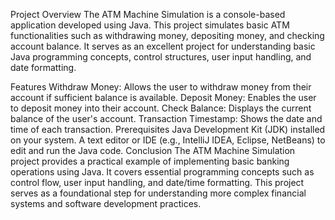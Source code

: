 Project Overview
The ATM Machine Simulation is a console-based application developed using Java. This project simulates basic ATM functionalities such as withdrawing money, depositing money, and checking account balance. It serves as an excellent project for understanding basic Java programming concepts, control structures, user input handling, and date formatting.

Features
Withdraw Money: Allows the user to withdraw money from their account if sufficient balance is available.
Deposit Money: Enables the user to deposit money into their account.
Check Balance: Displays the current balance of the user's account.
Transaction Timestamp: Shows the date and time of each transaction.
Prerequisites
Java Development Kit (JDK) installed on your system.
A text editor or IDE (e.g., IntelliJ IDEA, Eclipse, NetBeans) to edit and run the Java code.
Conclusion
The ATM Machine Simulation project provides a practical example of implementing basic banking operations using Java. It covers essential programming concepts such as control flow, user input handling, and date/time formatting. This project serves as a foundational step for understanding more complex financial systems and software development practices.
